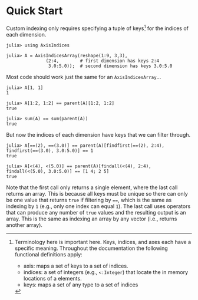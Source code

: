 # Quick Start

Custom indexing only requires specifying a tuple of keys[^1] for the indices of each dimension.
```jldoctest quick_start_example
julia> using AxisIndices

julia> A = AxisIndicesArray(reshape(1:9, 3,3),
               (2:4,        # first dimension has keys 2:4
                3.0:5.0));  # second dimension has keys 3.0:5.0
```

Most code should work just the same for an `AxisIndicesArray`...
```jldoctest quick_start_example
julia> A[1, 1]
1

julia> A[1:2, 1:2] == parent(A)[1:2, 1:2]
true

julia> sum(A) == sum(parent(A))
true
```

But now the indices of each dimension have keys that we can filter through.
```jldoctest quick_start_example
julia> A[==(2), ==(3.0)] == parent(A)[findfirst(==(2), 2:4), findfirst(==(3.0), 3.0:5.0)] == 1
true

julia> A[<(4), <(5.0)] == parent(A)[findall(<(4), 2:4), findall(<(5.0), 3.0:5.0)] == [1 4; 2 5]
true
```

Note that the first call only returns a single element, where the last call returns an array.
This is because all keys must be unique so there can only be one value that returns `true` if filtering by `==`, which is the same as indexing by `1` (e.g., only one index can equal `1`).
The last call uses operators that can produce any number of `true` values and the resulting output is an array.
This is the same as indexing an array by any vector (i.e., returns another array).

[^1]: Terminology here is important here. Keys, indices, and axes each have a specific meaning. Throughout the documentation the following functional definitions apply:
    * axis: maps a set of keys to a set of indices.
    * indices: a set of integers (e.g., `<:Integer`) that locate the in memory locations of a elements.
    * keys: maps a set of any type to a set of indices

